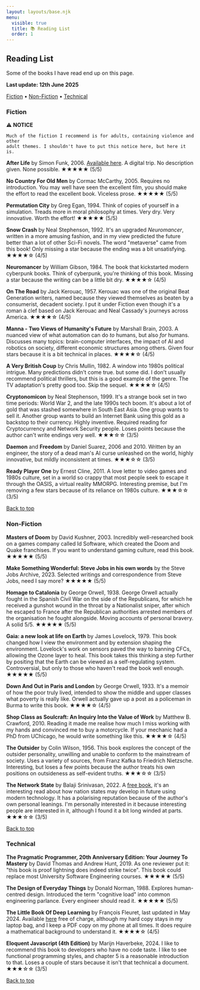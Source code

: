 ```yaml
---
layout: layouts/base.njk
menu:
  visible: true
  title: 📚 Reading List
  order: 1
---
```


<h2 id="page-header">Reading List</h2>

Some of the books I have read end up on this page.

**Last update: 12th June 2025**

<nav id="nav-bar" class="links-nav">
    <a href="#fiction">Fiction</a> &bull;
    <a href="#non-fiction">Non-Fiction</a> &bull;
    <a href="#technical">Technical</a>
</nav>

<h3 id="fiction">Fiction</h3>

<div class="notice">
    ⚠️ <b>NOTICE</b>

    Much of the fiction I recommend is for adults, containing violence and other
    adult themes. I shouldn't have to put this notice here, but here it is.
</div>

**After Life** by Simon Funk, 2006. [Available
here](https://sifter.org/simon/AfterLife/index.html). A digital trip. No
description given. None possible. ★★★★★ (5/5)

**No Country For Old Men** by Cormac McCarthy, 2005. Requires no introduction.
You may well have seen the excellent film, you should make the effort to read
the excellent book. Viceless prose. ★★★★★ (5/5)

**Permutation City** by Greg Egan, 1994. Think of copies of yourself in a
simulation. Treads more in moral philosophy at times. Very dry. Very innovative.
Worth the effort! ★★★★★ (5/5)

**Snow Crash** by Neal Stephenson, 1992. It's an upgraded *Neuromancer*, written
in a more amusing fashion, and in my view predicted the future better than a lot
of other Sci-Fi novels. The word "metaverse" came from this book!
Only missing a star because the ending was a bit unsatisfying. ★★★★☆ (4/5)

**Neuromancer** by William Gibson, 1984. The book that kickstarted modern
cyberpunk books. Think of cyberpunk, you're thinking of this book.
Missing a star because the writing can be a little bit dry. ★★★★☆ (4/5)

**On The Road** by Jack Kerouac, 1957. Kerouac was one of the original Beat
Generation writers, named because they viewed themselves as beaten by a
consumerist, decadent society. I put it under Fiction even though it's a
roman à clef based on Jack Kerouac and Neal Cassady's journeys across America.
★★★★☆ (4/5)

**Manna - Two Views of Humanity's Future** by Marshall Brain, 2003. A nuanced
view of what automation can do *to* humans, but also *for* humans. Discusses
many topics: brain-computer interfaces, the impact of AI and robotics on
society, different economic structures among others. Given four stars because it
is a bit technical in places. ★★★★☆ (4/5)

**A Very British Coup** by Chris Mullin, 1982. A window into 1980s political
intrigue. Many predictions didn't come true. but some did. I don't usually
recommend political thrillers, but this is a good example of the genre.
The TV adaptation's pretty good too. Skip the sequel. ★★★★☆ (4/5)

**Cryptonomicon** by Neal Stephenson, 1999. It's a strange book set in two
time periods: World War 2, and the late 1990s tech boom. It's about a lot of
gold that was stashed somewhere in South East Asia. One group wants to sell it.
Another group wants to build an Internet Bank using this gold as a backstop
to their currency. Highly inventive. Required reading for Cryptocurrency and
Network Security people. Loses points because the author can't write endings
very well. ★★★☆☆ (3/5)

**Daemon** and **Freedom** by Daniel Suarez, 2006 and 2010. Written by an
engineer, the story of a dead man's AI curse unleashed on the world, highly
innovative, but mildly inconsistent at times. ★★★☆☆ (3/5)

**Ready Player One** by Ernest Cline, 2011. A love letter to video games and
1980s culture, set in a world so crappy that most people seek to escape it
through the OASIS, a virtual reality MMORPG. Interesting premise, but I'm
removing a few stars because of its reliance on 1980s culture. ★★★☆☆ (3/5)

[Back to top](#page-header)

<h3 id="non-fiction">Non-Fiction</h3>

**Masters of Doom** by David Kushner, 2003. Incredibly well-researched book on a
games company called Id Software, which created the Doom and Quake franchises.
If you want to understand gaming culture, read this book. ★★★★★ (5/5)

**Make Something Wonderful: Steve Jobs in his own words** by the Steve Jobs
Archive, 2023. Selected writings and correspondence from Steve Jobs, need I say
more? ★★★★★ (5/5)

**Homage to Catalonia** by George Orwell, 1938. George Orwell actually fought in
the Spanish Civil War on the side of the Republicans, for which he received a
gunshot wound in the throat by a Nationalist sniper, after which he escaped to
France after the Republican authorities arrested members of the organisation he
fought alongside. Moving accounts of personal bravery. A solid 5/5. ★★★★★ (5/5)

**Gaia: a new look at life on Earth** by James Lovelock, 1979. This book changed
how I view the environment and by extension shaping the environment. Lovelock's
work on sensors paved the way to banning CFCs, allowing the Ozone layer to heal.
This book takes this thinking a step further by positing that the Earth can be
viewed as a self-regulating system. Controversial, but only to those who haven't
read the book well enough. ★★★★★ (5/5)

**Down And Out in Paris and London** by George Orwell, 1933. It's a memoir of
how the poor truly lived, intended to show the middle and upper classes what
poverty is really like. Orwell actually gave up a post as a policeman in Burma
to write this book. ★★★★☆ (4/5)

**Shop Class as Soulcraft: An Inquiry Into the Value of Work** by Matthew B.
Crawford, 2010. Reading it made me realise how much I miss working with my
hands and convinced me to buy a motorcycle. If your mechanic had a PhD from
UChicago, he would write something like this. ★★★★☆ (4/5)

**The Outsider** by Colin Wilson, 1956. This book explores the concept of the
outsider personality, unwilling and unable to conform to the mainstream of
society. Uses a variety of sources, from Franz Kafka to Friedrich Nietzsche.
Interesting, but loses a few points because the author treats his own positions
on outsideness as self-evident truths. ★★★☆☆ (3/5)

**The Network State** by Balaji Srinivasan, 2022. A [free
book](https://thenetworkstate.com), it's an interesting read about how nation
states may develop in future using modern technology. It has a polarising
reputation because of the author's own personal leanings. I'm personally
interested in it because interesting people are interested in it, although I
found it a bit long winded at parts. ★★★☆☆ (3/5)

[Back to top](#page-header)

<h3 id="technical">Technical</h3>

**The Pragmatic Programmer, 20th Anniversary Edition: Your Journey To Mastery**
by David Thomas and Andrew Hunt, 2019. As one reviewer put it: "this book is
proof lightning does indeed strike twice". This book could replace most
University Software Engineering courses. ★★★★★ (5/5)

**The Design of Everyday Things** by Donald Norman, 1988. Explores
human-centred design. Introduced the term "cognitive load" into common
engineering parlance. Every engineer should read it. ★★★★★ (5/5)

**The Little Book Of Deep Learning** by François Fleuret, last updated in May
2024. Available [here](https://fleuret.org/francois/lbdl.html) free of charge,
although my hard copy stays in my laptop bag, and I keep a PDF copy on my phone
at all times. It does require a mathematical background to understand it.
★★★★☆ (4/5)

**Eloquent Javascript (4th Edition)** by Marijn Haverbeke, 2024. I like to
recommend this book to developers who have no code taste. I like to see
functional programming styles, and chapter 5 is a reasonable introduction to
that. Loses a couple of stars because it isn't that technical a document.
★★★☆☆ (3/5)

[Back to top](#page-header)
